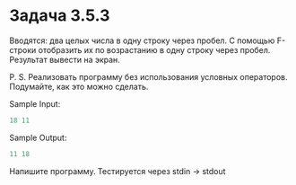 # Задача 3.5.3

Вводятся: два целых числа в одну строку через пробел. С помощью F-строки отобразить их по возрастанию в одну строку через пробел. Результат вывести на экран.

P. S. Реализовать программу без использования условных операторов. Подумайте, как это можно сделать.

Sample Input:

```python
18 11
```

Sample Output:

```python
11 18
```

Напишите программу. Тестируется через stdin → stdout
